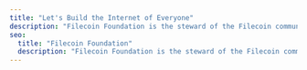 ```yaml
---
title: "Let's Build the Internet of Everyone"
description: "Filecoin Foundation is the steward of the Filecoin community. We aspire to put the power of humanity’s most important information back into the hands of everyone."
seo:
  title: "Filecoin Foundation"
  description: "Filecoin Foundation is the steward of the Filecoin community. We aspire to put the power of humanity’s most important information back into the hands of everyone."
---
```

